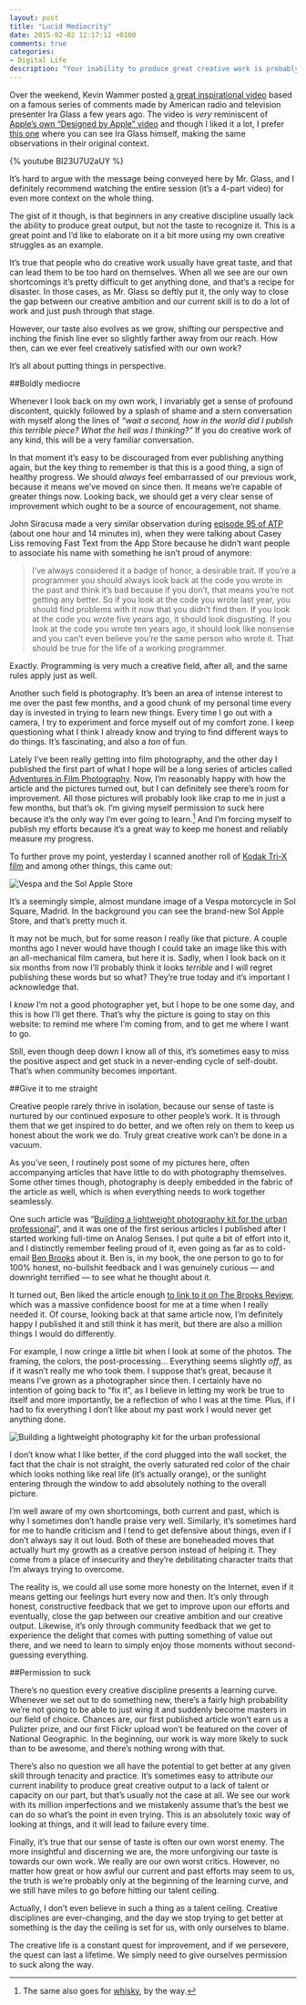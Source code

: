 ```yaml
---
layout: post
title: "Lucid Mediocrity"
date: 2015-02-02 12:17:12 +0100
comments: true
categories: 
- Digital Life
description: "Your inability to produce great creative work is probably not due to a lack of talent on your part, but you need to give yourself permission to suck."
---
```


Over the weekend, Kevin Wammer posted [a great inspirational video](http://kevinwammer.net/2015/01/good-taste/) based on a famous series of comments made by American radio and television presenter Ira Glass a few years ago. The video is _very_ reminiscent of [Apple’s own “Designed by Apple” video](https://www.youtube.com/watch?v=VpZmIiIXuZ0) and though I liked it a lot, I prefer [this one](https://www.youtube.com/watch?v=BI23U7U2aUY) where you can see Ira Glass himself, making the same observations in their original context.

{% youtube BI23U7U2aUY %}

It’s hard to argue with the message being conveyed here by Mr. Glass, and I definitely recommend watching the entire session (it’s a 4-part video) for even more context on the whole thing.

The gist of it though, is that beginners in any creative discipline usually lack the ability to produce great output, but not the taste to recognize it. This is a great point and I’d like to elaborate on it a bit more using my own creative struggles as an example.

It’s true that people who do creative work usually have great taste, and that can lead them to be too hard on themselves. When all we see are our own shortcomings it’s pretty difficult to get anything done, and that’s a recipe for disaster. In those cases, as Mr. Glass so deftly put it, the only way to close the gap between our creative ambition and our current skill is to do a lot of work and just push through that stage. 

However, our taste also evolves as we grow, shifting our perspective and inching the finish line ever so slightly farther away from our reach. How then, can we ever feel creatively satisfied with our own work?

It’s all about putting things in perspective.


##Boldly mediocre

Whenever I look back on my own work, I invariably get a sense of profound discontent, quickly followed by a splash of shame and a stern conversation with myself along the lines of _“wait a second, how in the world did I publish this terrible piece? What the hell was I thinking?”_ If you do creative work of any kind, this will be a very familiar conversation.

In that moment it’s easy to be discouraged from ever publishing anything again, but the key thing to remember is that this is a good thing, a sign of healthy progress. We should _always_ feel embarrassed of our previous work, because it means we’ve moved on since then. It means we’re capable of greater things now. Looking back, we should get a very clear sense of improvement which ought to be a source of encouragement, not shame.

John Siracusa made a very similar observation during [episode 95 of ATP](http://atp.fm/episodes/95) (about one hour and 14 minutes in), when they were talking about Casey Liss removing Fast Text from the App Store because he didn’t want people to associate his name with something he isn’t proud of anymore:

> I’ve always considered it a badge of honor, a desirable trait. If you’re a programmer you should always look back at the code you wrote in the past and think it’s bad because if you don’t, that means you’re not getting any better. So if you look at the code you wrote last year, you should find problems with it now that you didn’t find then. If you look at the code you wrote five years ago, it should look disgusting. If you look at the code you wrote ten years ago, it should look like nonsense and you can’t even believe you’re the same person who wrote it. That should be true for the life of a working programmer.

Exactly. Programming is very much a creative field, after all, and the same rules apply just as well.

Another such field is photography. It’s been an area of intense interest to me over the past few months, and a good chunk of my personal time every day is invested in trying to learn new things. Every time I go out with a camera, I try to experiment and force myself out of my comfort zone. I keep questioning what I think I already know and trying to find different ways to do things. It’s fascinating, and also a _ton_ of fun.

Lately I’ve been really getting into film photography, and the other day I published the first part of what I hope will be a long series of articles called [Adventures in Film Photography](/2015/01/29/adventures-in-film-photography/). Now, I’m reasonably happy with how the article and the pictures turned out, but I can definitely see there’s room for improvement. All those pictures will probably look like crap to me in just a few months, but that’s ok. I’m giving myself permission to suck here because it’s the only way I’m ever going to learn.[^Mediocrity1] And I’m forcing myself to publish my efforts because it’s a great way to keep me honest and reliably measure my progress.

[^Mediocrity1]: The same also goes for [whisky](/2014/10/09/the-finer-things-in-life-a-geeks-introduction-to-scotch/), by the way.

To further prove my point, yesterday I scanned another roll of [Kodak Tri-X film](http://www.amazon.com/gp/product/B004UT0T5S/ref=as_li_tl?ie=UTF8&camp=1789&creative=390957&creativeASIN=B004UT0T5S&linkCode=as2&tag=analogsens-20&linkId=JNNXSBD3BQSUIFKQ) and among other things, this came out:

<p class="extra-width"><img src="https://farm9.staticflickr.com/8679/16241508288_54ae68e301_o.jpg" alt="Vespa and the Sol Apple Store"></p>

It’s a seemingly simple, almost mundane image of a Vespa motorcycle in Sol Square, Madrid. In the background you can see the brand-new Sol Apple Store, and that’s pretty much it. 

It may not be much, but for some reason I really like that picture. A couple months ago I never would have though I could take an image like this with an all-mechanical film camera, but here it is. Sadly, when I look back on it six months from now I’ll probably think it looks _terrible_ and I will regret publishing these words but so what? They’re true today and it’s important I acknowledge that.

I _know_ I’m not a good photographer yet, but I hope to be one some day, and this is how I’ll get there. That’s why the picture is going to stay on this website: to remind me where I’m coming from, and to get me where I want to go.

Still, even though deep down I know all of this, it’s sometimes easy to miss the positive aspect and get stuck in a never-ending cycle of self-doubt. That’s when community becomes important.


##Give it to me straight

Creative people rarely thrive in isolation, because our sense of taste is nurtured by our continued exposure to other people’s work. It is through them that we get inspired to do better, and we often rely on them to keep us honest about the work we do. Truly great creative work can’t be done in a vacuum.

As you’ve seen, I routinely post some of my pictures here, often accompanying articles that have little to do with photography themselves. Some other times though, photography is deeply embedded in the fabric of the article as well, which is when everything needs to work together seamlessly.

One such article was “[Building a lightweight photography kit for the urban professional](/2014/08/21/building-a-lightweight-photography-kit-for-the-urban-professional/)”, and it was one of the first serious articles I published after I started working full-time on Analog Senses. I put quite a bit of effort into it, and I distinctly remember feeling proud of it, even going as far as to cold-email [Ben Brooks](http://brooksreview.net/) about it. Ben is, in my book, the one person to go to for 100% honest, no-bullshit feedback and I was genuinely curious — and downright terrified — to see what he thought about it. 

It turned out, Ben liked the article enough [to link to it on The Brooks Review](https://brooksreview.net/2014/08/building-a-lightweight-photography-kit-for-the-urban-professional/), which was a massive confidence boost for me at a time when I really needed it. Of course, looking back at that same article now, I’m definitely happy I published it and still think it has merit, but there are also a million things I would do differently. 

For example, I now cringe a little bit when I look at some of the photos. The framing, the colors, the post-processing... Everything seems slightly _off_, as if it wasn’t really me who took them. I suppose that’s great, because it means I’ve grown as a photographer since then. I certainly have no intention of going back to “fix it”, as I believe in letting my work be true to itself and more importantly, be a reflection of who I was at the time. Plus, if I had to fix everything I don’t like about my past work I would never get anything done.

<p class="extra-width"><img src="https://farm8.staticflickr.com/7458/16403572246_56146bf4cb_o.jpg" alt="Building a lightweight photography kit for the urban professional"></p>

<p class="photo-credit">I don’t know what I like better, if the cord plugged into the wall socket, the fact that the chair is not straight, the overly saturated red color of the chair which looks nothing like real life (it’s actually orange), or the sunlight entering through the window to add absolutely nothing to the overall picture.</p>

I’m well aware of my own shortcomings, both current and past, which is why I sometimes don’t handle praise very well. Similarly, it’s sometimes hard for me to handle criticism and I tend to get defensive about things, even if I don’t always say it out loud. Both of these are boneheaded moves that actually hurt my growth as a creative person instead of helping it. They come from a place of insecurity and they’re debilitating character traits that I’m always trying to overcome.

The reality is, we could all use some more honesty on the Internet, even if it means getting our feelings hurt every now and then. It’s only through honest, constructive feedback that we get to improve upon our efforts and eventually, close the gap between our creative ambition and our creative output. Likewise, it’s only through community feedback that we get to experience the delight that comes with putting something of value out there, and we need to learn to simply enjoy those moments without second-guessing everything.


##Permission to suck

There’s no question every creative discipline presents a learning curve. Whenever we set out to do something new, there’s a fairly high probability we’re not going to be able to just wing it and suddenly become masters in our field of choice. Chances are, our first published article won’t earn us a Pulizter prize, and our first Flickr upload won’t be featured on the cover of National Geographic. In the beginning, our work is way more likely to suck than to be awesome, and there’s nothing wrong with that.

There’s also no question we all have the potential to get better at any given skill through tenacity and practice. It’s sometimes easy to attribute our current inability to produce great creative output to a lack of talent or capacity on our part, but that’s usually not the case at all. We see our work with its million imperfections and we mistakenly assume that’s the best we can do so what’s the point in even trying. This is an absolutely toxic way of looking at things, and it will lead to failure every time.

Finally, it’s true that our sense of taste is often our own worst enemy. The more insightful and discerning we are, the more unforgiving our taste is towards our own work. We really are our own worst critics. However, no matter how great or how awful our current and past efforts may seem to us, the truth is we’re probably only at the beginning of the learning curve, and we still have miles to go before hitting our talent ceiling. 

Actually, I don’t even believe in such a thing as a talent ceiling. Creative disciplines are ever-changing, and the day we stop trying to get better at something is the day the ceiling is set for us, with only ourselves to blame. 

The creative life is a constant quest for improvement, and if we persevere, the quest can last a lifetime. We simply need to give ourselves permission to suck along the way.